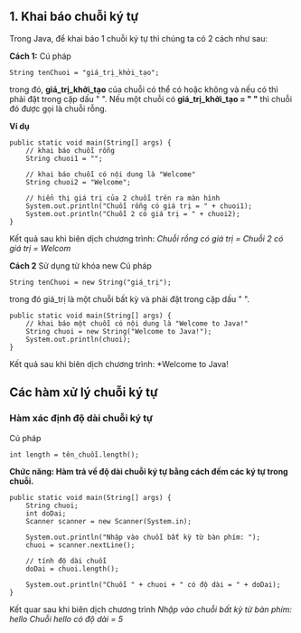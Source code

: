 ## 1. Khai báo chuỗi ký tự

Trong Java, để khai báo 1 chuỗi ký tự thì chúng ta có 2 cách như sau:

**Cách 1:**
Cú pháp
```
String tenChuoi = "giá_trị_khởi_tạo";
```
trong đó, **giá_trị_khởi_tạo** của chuỗi có thể có hoặc không và nếu có thì phải đặt trong cặp dấu " ". Nếu một chuỗi có **giá_trị_khởi_tạo = " "** thì chuỗi đó được gọi là chuỗi rỗng.

**Ví dụ**
```
public static void main(String[] args) {
    // khai báo chuỗi rỗng
    String chuoi1 = "";
         
    // khai báo chuỗi có nội dung là "Welcome"
    String chuoi2 = "Welcome";
         
    // hiển thị giá trị của 2 chuỗi trên ra màn hình
    System.out.println("Chuỗi rỗng có giá trị = " + chuoi1);
    System.out.println("Chuỗi 2 có giá trị = " + chuoi2);
}
```
Kết quả sau khi biên dịch chương trình:
*Chuỗi rồng có giá trị =
Chuỗi 2 có giá trị = Welcom*

**Cách 2**
Sử dụng từ khóa new
Cú pháp
```
String tenChuoi = new String("giá_trị");
```
trong đó giá_trị là một chuỗi bất kỳ và phải đặt trong cặp dấu " ".

```
public static void main(String[] args) {
    // khai báo một chuỗi có nội dung là "Welcome to Java!"
    String chuoi = new String("Welcome to Java!");
    System.out.println(chuoi);
}
```
Kết quả sau khi biên dịch chương trình:
*Welcome to Java!

## Các hàm xử lý chuỗi ký tự

### Hàm xác định độ dài chuỗi ký tự
Cú pháp
```
int length = tên_chuỗi.length();
```

**Chức năng: Hàm trả về độ dài chuỗi ký tự bằng cách đếm các ký tự trong chuỗi.**

```
public static void main(String[] args) {
    String chuoi;
    int doDai;
    Scanner scanner = new Scanner(System.in);
         
    System.out.println("Nhập vào chuỗi bất kỳ từ bàn phím: ");
    chuoi = scanner.nextLine();
         
    // tính độ dài chuỗi
    doDai = chuoi.length();
         
    System.out.println("Chuỗi " + chuoi + " có độ dài = " + doDai);
}
```
Kết quar sau khi biên dịch chương trình
*Nhập vào chuỗi bất kỳ từ bàn phím:
hello
Chuỗi hello có độ dài = 5*
